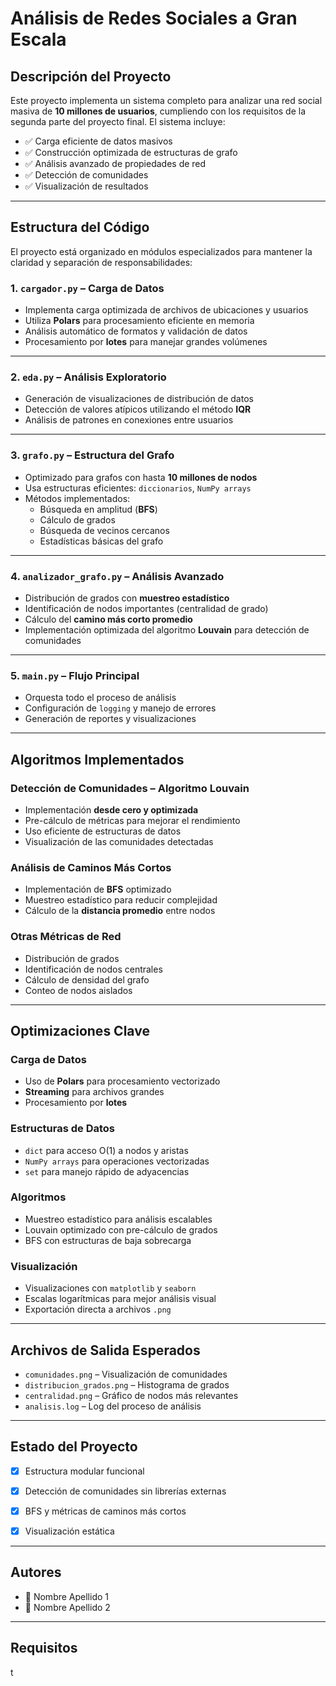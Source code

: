 #  Análisis de Redes Sociales a Gran Escala

##  Descripción del Proyecto

Este proyecto implementa un sistema completo para analizar una red social masiva de **10 millones de usuarios**, cumpliendo con los requisitos de la segunda parte del proyecto final. El sistema incluye:

- ✅ Carga eficiente de datos masivos  
- ✅ Construcción optimizada de estructuras de grafo  
- ✅ Análisis avanzado de propiedades de red  
- ✅ Detección de comunidades  
- ✅ Visualización de resultados  

---

##  Estructura del Código

El proyecto está organizado en módulos especializados para mantener la claridad y separación de responsabilidades:

### 1. `cargador.py` – Carga de Datos

- Implementa carga optimizada de archivos de ubicaciones y usuarios
- Utiliza **Polars** para procesamiento eficiente en memoria
- Análisis automático de formatos y validación de datos
- Procesamiento por **lotes** para manejar grandes volúmenes

---

### 2.  `eda.py` – Análisis Exploratorio

- Generación de visualizaciones de distribución de datos
- Detección de valores atípicos utilizando el método **IQR**
- Análisis de patrones en conexiones entre usuarios

---

### 3. `grafo.py` – Estructura del Grafo

- Optimizado para grafos con hasta **10 millones de nodos**
- Usa estructuras eficientes: `diccionarios`, `NumPy arrays`
- Métodos implementados:
  - Búsqueda en amplitud (**BFS**)
  - Cálculo de grados
  - Búsqueda de vecinos cercanos
  - Estadísticas básicas del grafo

---

### 4. `analizador_grafo.py` – Análisis Avanzado

- Distribución de grados con **muestreo estadístico**
- Identificación de nodos importantes (centralidad de grado)
- Cálculo del **camino más corto promedio**
- Implementación optimizada del algoritmo **Louvain** para detección de comunidades

---

### 5. `main.py` – Flujo Principal

- Orquesta todo el proceso de análisis
- Configuración de `logging` y manejo de errores
- Generación de reportes y visualizaciones

---

##  Algoritmos Implementados

### Detección de Comunidades – Algoritmo Louvain

- Implementación **desde cero y optimizada**
- Pre-cálculo de métricas para mejorar el rendimiento
- Uso eficiente de estructuras de datos
- Visualización de las comunidades detectadas

### Análisis de Caminos Más Cortos

- Implementación de **BFS** optimizado
- Muestreo estadístico para reducir complejidad
- Cálculo de la **distancia promedio** entre nodos

### Otras Métricas de Red

- Distribución de grados
- Identificación de nodos centrales
- Cálculo de densidad del grafo
- Conteo de nodos aislados

---

##  Optimizaciones Clave

###  Carga de Datos

- Uso de **Polars** para procesamiento vectorizado
- **Streaming** para archivos grandes
- Procesamiento por **lotes**

###  Estructuras de Datos

- `dict` para acceso O(1) a nodos y aristas
- `NumPy arrays` para operaciones vectorizadas
- `set` para manejo rápido de adyacencias

###  Algoritmos

- Muestreo estadístico para análisis escalables
- Louvain optimizado con pre-cálculo de grados
- BFS con estructuras de baja sobrecarga

###  Visualización

- Visualizaciones con `matplotlib` y `seaborn`
- Escalas logarítmicas para mejor análisis visual
- Exportación directa a archivos `.png`

---

##  Archivos de Salida Esperados

- `comunidades.png` – Visualización de comunidades
- `distribucion_grados.png` – Histograma de grados
- `centralidad.png` – Gráfico de nodos más relevantes
- `analisis.log` – Log del proceso de análisis

---

##  Estado del Proyecto

- [x] Estructura modular funcional  
- [x] Detección de comunidades sin librerías externas  
- [x] BFS y métricas de caminos más cortos  
- [x] Visualización estática  


---

##  Autores

- 📌 Nombre Apellido 1 
- 📌 Nombre Apellido 2 
---

##  Requisitos

t
